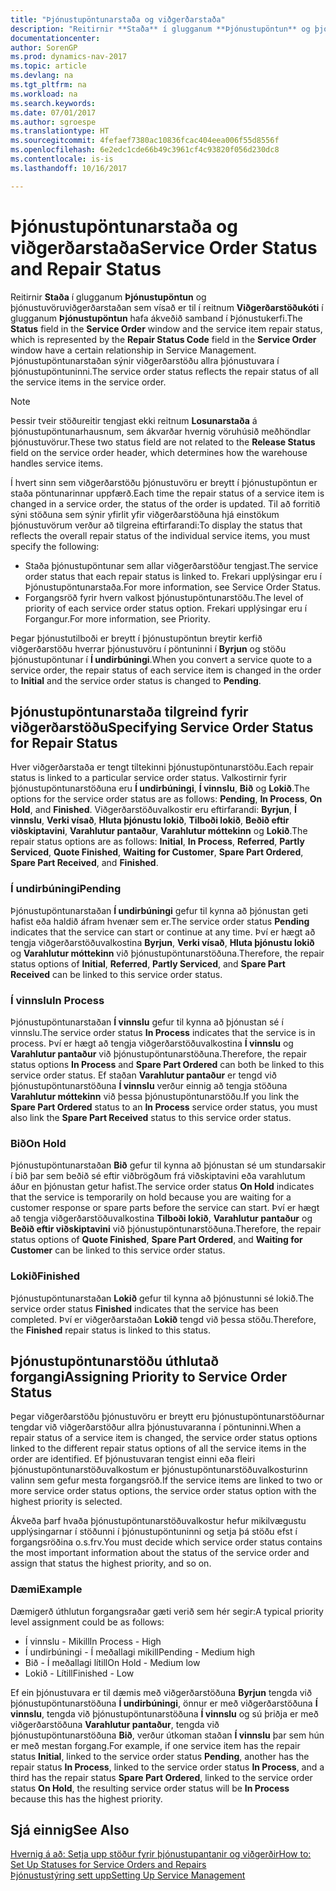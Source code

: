 ```yaml
---
title: "Þjónustupöntunarstaða og viðgerðarstaða"
description: "Reitirnir **Staða** í glugganum **Þjónustupöntun** og þjónustuvöruviðgerðarstaðan sem vísað er til í reitnum **Viðgerðarstöðukóti** í glugganum **Þjónustupöntun** hafa ákveðið samband í Þjónustukerfi. Þjónustupöntunarstaðan sýnir viðgerðarstöðu allra þjónustuvara í þjónustupöntuninni."
documentationcenter: 
author: SorenGP
ms.prod: dynamics-nav-2017
ms.topic: article
ms.devlang: na
ms.tgt_pltfrm: na
ms.workload: na
ms.search.keywords: 
ms.date: 07/01/2017
ms.author: sgroespe
ms.translationtype: HT
ms.sourcegitcommit: 4fefaef7380ac10836fcac404eea006f55d8556f
ms.openlocfilehash: 6e2edc1cde66b49c3961cf4c93820f056d230dc8
ms.contentlocale: is-is
ms.lasthandoff: 10/16/2017

---
```

# <a name="service-order-status-and-repair-status"></a><span data-ttu-id="f3614-104">Þjónustupöntunarstaða og viðgerðarstaða</span><span class="sxs-lookup"><span data-stu-id="f3614-104">Service Order Status and Repair Status</span></span>
<span data-ttu-id="f3614-105">Reitirnir **Staða** í glugganum **Þjónustupöntun** og þjónustuvöruviðgerðarstaðan sem vísað er til í reitnum **Viðgerðarstöðukóti** í glugganum **Þjónustupöntun** hafa ákveðið samband í Þjónustukerfi.</span><span class="sxs-lookup"><span data-stu-id="f3614-105">The **Status** field in the **Service Order** window and the service item repair status, which is represented by the **Repair Status Code** field in the **Service Order** window have a certain relationship in Service Management.</span></span> <span data-ttu-id="f3614-106">Þjónustupöntunarstaðan sýnir viðgerðarstöðu allra þjónustuvara í þjónustupöntuninni.</span><span class="sxs-lookup"><span data-stu-id="f3614-106">The service order status reflects the repair status of all the service items in the service order.</span></span>  
  
> [!NOTE]  
>  <span data-ttu-id="f3614-107">Þessir tveir stöðureitir tengjast ekki reitnum **Losunarstaða** á þjónustupöntunarhausnum, sem ákvarðar hvernig vöruhúsið meðhöndlar þjónustuvörur.</span><span class="sxs-lookup"><span data-stu-id="f3614-107">These two status field are not related to the **Release Status** field on the service order header, which determines how the warehouse handles service items.</span></span>  
  
 <span data-ttu-id="f3614-108">Í hvert sinn sem viðgerðarstöðu þjónustuvöru er breytt í þjónustupöntun er staða pöntunarinnar uppfærð.</span><span class="sxs-lookup"><span data-stu-id="f3614-108">Each time the repair status of a service item is changed in a service order, the status of the order is updated.</span></span> <span data-ttu-id="f3614-109">Til að forritið sýni stöðuna sem sýnir yfirlit yfir viðgerðarstöðuna hjá einstökum þjónustuvörum verður að tilgreina eftirfarandi:</span><span class="sxs-lookup"><span data-stu-id="f3614-109">To display the status that reflects the overall repair status of the individual service items, you must specify the following:</span></span>  
  
* <span data-ttu-id="f3614-110">Staða þjónustupöntunar sem allar viðgerðarstöður tengjast.</span><span class="sxs-lookup"><span data-stu-id="f3614-110">The service order status that each repair status is linked to.</span></span> <span data-ttu-id="f3614-111">Frekari upplýsingar eru í Þjónustupöntunarstaða.</span><span class="sxs-lookup"><span data-stu-id="f3614-111">For more information, see Service Order Status.</span></span>  
* <span data-ttu-id="f3614-112">Forgangsröð fyrir hvern valkost þjónustupöntunarstöðu.</span><span class="sxs-lookup"><span data-stu-id="f3614-112">The level of priority of each service order status option.</span></span> <span data-ttu-id="f3614-113">Frekari upplýsingar eru í Forgangur.</span><span class="sxs-lookup"><span data-stu-id="f3614-113">For more information, see Priority.</span></span>  
  
 <span data-ttu-id="f3614-114">Þegar þjónustutilboði er breytt í þjónustupöntun breytir kerfið viðgerðarstöðu hverrar þjónustuvöru í pöntuninni í **Byrjun** og stöðu þjónustupöntunar í **Í undirbúningi**.</span><span class="sxs-lookup"><span data-stu-id="f3614-114">When you convert a service quote to a service order, the repair status of each service item is changed in the order to **Initial** and the service order status is changed to **Pending**.</span></span>  
  
## <a name="specifying-service-order-status-for-repair-status"></a><span data-ttu-id="f3614-115">Þjónustupöntunarstaða tilgreind fyrir viðgerðarstöðu</span><span class="sxs-lookup"><span data-stu-id="f3614-115">Specifying Service Order Status for Repair Status</span></span>  
<span data-ttu-id="f3614-116">Hver viðgerðarstaða er tengt tiltekinni þjónustupöntunarstöðu.</span><span class="sxs-lookup"><span data-stu-id="f3614-116">Each repair status is linked to a particular service order status.</span></span> <span data-ttu-id="f3614-117">Valkostirnir fyrir þjónustupöntunarstöðuna eru **Í undirbúningi**, **Í vinnslu**, **Bið** og **Lokið**.</span><span class="sxs-lookup"><span data-stu-id="f3614-117">The options for the service order status are as follows: **Pending**, **In Process**, **On Hold**, and **Finished**.</span></span> <span data-ttu-id="f3614-118">Viðgerðarstöðuvalkostir eru eftirfarandi: **Byrjun**, **Í vinnslu**, **Verki vísað**, **Hluta þjónustu lokið**, **Tilboði lokið**, **Beðið eftir viðskiptavini**, **Varahlutur pantaður**, **Varahlutur móttekinn** og **Lokið**.</span><span class="sxs-lookup"><span data-stu-id="f3614-118">The repair status options are as follows: **Initial**, **In Process**, **Referred**, **Partly Serviced**, **Quote Finished**, **Waiting for Customer**, **Spare Part Ordered**, **Spare Part Received**, and **Finished**.</span></span>  
  
### <a name="pending"></a><span data-ttu-id="f3614-119">Í undirbúningi</span><span class="sxs-lookup"><span data-stu-id="f3614-119">Pending</span></span>  
<span data-ttu-id="f3614-120">Þjónustupöntunarstaðan **Í undirbúningi** gefur til kynna að þjónustan geti hafist eða haldið áfram hvenær sem er.</span><span class="sxs-lookup"><span data-stu-id="f3614-120">The service order status **Pending** indicates that the service can start or continue at any time.</span></span> <span data-ttu-id="f3614-121">Því er hægt að tengja viðgerðarstöðuvalkostina **Byrjun**, **Verki vísað**, **Hluta þjónustu lokið** og **Varahlutur móttekinn** við þjónustupöntunarstöðuna.</span><span class="sxs-lookup"><span data-stu-id="f3614-121">Therefore, the repair status options of **Initial**, **Referred**, **Partly Serviced**, and **Spare Part Received** can be linked to this service order status.</span></span>  
  
### <a name="in-process"></a><span data-ttu-id="f3614-122">Í vinnslu</span><span class="sxs-lookup"><span data-stu-id="f3614-122">In Process</span></span>  
<span data-ttu-id="f3614-123">Þjónustupöntunarstaðan **Í vinnslu** gefur til kynna að þjónustan sé í vinnslu.</span><span class="sxs-lookup"><span data-stu-id="f3614-123">The service order status **In Process** indicates that the service is in process.</span></span> <span data-ttu-id="f3614-124">Því er hægt að tengja viðgerðarstöðuvalkostina **Í vinnslu** og **Varahlutur pantaður** við þjónustupöntunarstöðuna.</span><span class="sxs-lookup"><span data-stu-id="f3614-124">Therefore, the repair status options **In Process** and **Spare Part Ordered** can both be linked to this service order status.</span></span> <span data-ttu-id="f3614-125">Ef staðan **Varahlutur pantaður** er tengd við þjónustupöntunarstöðuna **Í vinnslu** verður einnig að tengja stöðuna **Varahlutur móttekinn** við þessa þjónustupöntunarstöðu.</span><span class="sxs-lookup"><span data-stu-id="f3614-125">If you link the **Spare Part Ordered** status to an **In Process** service order status, you must also link the **Spare Part Received** status to this service order status.</span></span>  
  
### <a name="on-hold"></a><span data-ttu-id="f3614-126">Bið</span><span class="sxs-lookup"><span data-stu-id="f3614-126">On Hold</span></span>  
<span data-ttu-id="f3614-127">Þjónustupöntunarstaðan **Bið** gefur til kynna að þjónustan sé um stundarsakir í bið þar sem beðið sé eftir viðbrögðum frá viðskiptavini eða varahlutum áður en þjónustan getur hafist.</span><span class="sxs-lookup"><span data-stu-id="f3614-127">The service order status **On Hold** indicates that the service is temporarily on hold because you are waiting for a customer response or spare parts before the service can start.</span></span> <span data-ttu-id="f3614-128">Því er hægt að tengja viðgerðarstöðuvalkostina **Tilboði lokið**, **Varahlutur pantaður** og **Beðið eftir viðskiptavini** við þjónustupöntunarstöðuna.</span><span class="sxs-lookup"><span data-stu-id="f3614-128">Therefore, the repair status options of **Quote Finished**, **Spare Part Ordered**, and **Waiting for Customer** can be linked to this service order status.</span></span>  
  
### <a name="finished"></a><span data-ttu-id="f3614-129">Lokið</span><span class="sxs-lookup"><span data-stu-id="f3614-129">Finished</span></span>  
<span data-ttu-id="f3614-130">Þjónustupöntunarstaðan **Lokið** gefur til kynna að þjónustunni sé lokið.</span><span class="sxs-lookup"><span data-stu-id="f3614-130">The service order status **Finished** indicates that the service has been completed.</span></span> <span data-ttu-id="f3614-131">Því er viðgerðarstaðan **Lokið** tengd við þessa stöðu.</span><span class="sxs-lookup"><span data-stu-id="f3614-131">Therefore, the **Finished** repair status is linked to this status.</span></span>  
  
## <a name="assigning-priority-to-service-order-status"></a><span data-ttu-id="f3614-132">Þjónustupöntunarstöðu úthlutað forgangi</span><span class="sxs-lookup"><span data-stu-id="f3614-132">Assigning Priority to Service Order Status</span></span>  
<span data-ttu-id="f3614-133">Þegar viðgerðarstöðu þjónustuvöru er breytt eru þjónustupöntunarstöðurnar tengdar við viðgerðarstöður allra þjónustuvaranna í pöntuninni.</span><span class="sxs-lookup"><span data-stu-id="f3614-133">When a repair status of a service item is changed, the service order status options linked to the different repair status options of all the service items in the order are identified.</span></span> <span data-ttu-id="f3614-134">Ef þjónustuvaran tengist einni eða fleiri þjónustupöntunarstöðuvalkostum er þjónustupöntunarstöðuvalkosturinn valinn sem gefur mesta forgangsröð.</span><span class="sxs-lookup"><span data-stu-id="f3614-134">If the service items are linked to two or more service order status options, the service order status option with the highest priority is selected.</span></span>  
  
<span data-ttu-id="f3614-135">Ákveða þarf hvaða þjónustupöntunarstöðuvalkostur hefur mikilvægustu upplýsingarnar í stöðunni í þjónustupöntuninni og setja þá stöðu efst í forgangsröðina o.s.frv.</span><span class="sxs-lookup"><span data-stu-id="f3614-135">You must decide which service order status contains the most important information about the status of the service order and assign that status the highest priority, and so on.</span></span>  
  
### <a name="example"></a><span data-ttu-id="f3614-136">Dæmi</span><span class="sxs-lookup"><span data-stu-id="f3614-136">Example</span></span>  
<span data-ttu-id="f3614-137">Dæmigerð úthlutun forgangsraðar gæti verið sem hér segir:</span><span class="sxs-lookup"><span data-stu-id="f3614-137">A typical priority level assignment could be as follows:</span></span>  
  
* <span data-ttu-id="f3614-138">Í vinnslu - Mikill</span><span class="sxs-lookup"><span data-stu-id="f3614-138">In Process - High</span></span>  
* <span data-ttu-id="f3614-139">Í undirbúningi - Í meðallagi mikill</span><span class="sxs-lookup"><span data-stu-id="f3614-139">Pending - Medium high</span></span>  
* <span data-ttu-id="f3614-140">Bið - Í meðallagi lítill</span><span class="sxs-lookup"><span data-stu-id="f3614-140">On Hold - Medium low</span></span>  
* <span data-ttu-id="f3614-141">Lokið - Lítill</span><span class="sxs-lookup"><span data-stu-id="f3614-141">Finished - Low</span></span>  
  
<span data-ttu-id="f3614-142">Ef ein þjónustuvara er til dæmis með viðgerðarstöðuna **Byrjun** tengda við þjónustupöntunarstöðuna **Í undirbúningi**, önnur er með viðgerðarstöðuna **Í vinnslu**, tengda við þjónustupöntunarstöðuna **Í vinnslu** og sú þriðja er með viðgerðarstöðuna **Varahlutur pantaður**, tengda við þjónustupöntunarstöðuna **Bið**, verður útkoman staðan **Í vinnslu** þar sem hún er með mestan forgang.</span><span class="sxs-lookup"><span data-stu-id="f3614-142">For example, if one service item has the repair status **Initial**, linked to the service order status **Pending**, another has the repair status **In Process**, linked to the service order status **In Process**, and a third has the repair status **Spare Part Ordered**, linked to the service order status **On Hold**, the resulting service order status will be **In Process** because this has the highest priority.</span></span>  
  
## <a name="see-also"></a><span data-ttu-id="f3614-143">Sjá einnig</span><span class="sxs-lookup"><span data-stu-id="f3614-143">See Also</span></span>  
[<span data-ttu-id="f3614-144">Hvernig á að: Setja upp stöður fyrir þjónustupantanir og viðgerðir</span><span class="sxs-lookup"><span data-stu-id="f3614-144">How to: Set Up Statuses for Service Orders and Repairs</span></span>](service-order-repair-status.md)  
[<span data-ttu-id="f3614-145">Þjónustustýring sett upp</span><span class="sxs-lookup"><span data-stu-id="f3614-145">Setting Up Service Management</span></span>](service-setup-service.md)  

